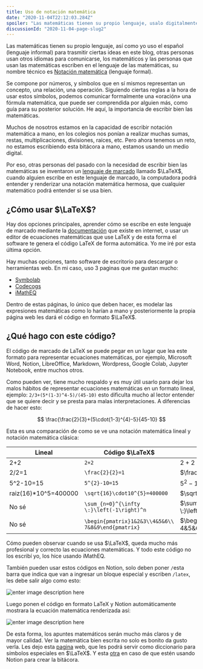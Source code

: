 ```yaml
---
title: Uso de notación matemática
date: "2020-11-04T22:12:03.284Z"
spoiler: "Las matemáticas tienen su propio lenguaje, usalo digitalmente en tu blog"
discussionId: "2020-11-04-page-slug2"
---
```


Las matemáticas tienen su propio lenguaje, así como yo uso el español (lenguaje informal) para trasmitir ciertas ideas en este blog, otras personas usan otros idiomas para comunicarse, los matemáticos y las personas que usan las matemáticas escriben en el lenguaje de las matemáticas, su nombre técnico es [Notación matemática](https://es.wikipedia.org/wiki/Notaci%C3%B3n_matem%C3%A1tica) (lenguaje formal).

Se compone por números, y símbolos que en sí mismos representan un concepto, una relación, una operación. Siguiendo ciertas reglas a la hora de usar estos símbolos, podemos comunicar formalmente una «oración» una fórmula matemática, que puede ser comprendida por alguien más, como guía para su posterior solución. He aquí, la importancia de escribir bien las matemáticas.

Muchos de nosotros estamos en la capacidad de escribir notación matemática a mano, en los colegios nos ponían a realizar muchas sumas, restas, multiplicaciones, divisiones, raíces, etc. Pero ahora tenemos un reto, no estamos escribiendo esta bitácora a mano, estamos usando un medio digital.

Por eso, otras personas del pasado con la necesidad de escribir bien las matemáticas se inventaron un [lenguaje de marcado](https://es.wikipedia.org/wiki/Lenguaje_de_marcado) llamado $\LaTeX$, cuando alguien escribe en este lenguaje de marcado, la computadora podrá entender y renderizar una notación matemática hermosa, que cualquier matemático podrá entender si se usa bien.

## ¿Cómo usar $\LaTeX$?
Hay dos opciones principales, aprender cómo se escribe en este lenguaje de marcado mediante la [documentación](https://es.wikibooks.org/wiki/Manual_de_LaTeX/Texto_completo) que existe en internet, o usar un editor de ecuaciones matemáticas que use LaTeX y de esta forma el software te genera el código LaTeX de forma automática. Yo me iré por esta última opción.

Hay muchas opciones, tanto software de escritorio para descargar o herramientas web. En mi caso, uso 3 paginas que me gustan mucho:

 - [Symbolab](https://es.symbolab.com/])
 - [Codecogs](https://www.codecogs.com/latex/eqneditor.php)
 - [iMathEQ](http://www.imatheq.com/imatheq/com/imatheq/math-equation-editor-latex-mathml.html)

Dentro de estas páginas, lo único que deben hacer, es modelar las expresiones matemáticas como lo harían a mano y posteriormente la propia página web les dará el código en formato $\LaTeX$.

## ¿Qué hago con este código?
El código de marcado de LaTeX se puede pegar en un lugar que lea este formato para representar ecuaciones matemáticas, por ejemplo, Microsoft Word, Notion, LibreOffice, Markdown, Wordpress, Google Colab, Jupyter Notebook, entre muchos otros.

Como pueden ver, tiene mucho respaldo y es muy útil usarlo para dejar los malos hábitos de representar ecuaciones matemáticas en un formato lineal, ejemplo: `2/3+(5*(1-3)^4-5)/(45-10)` esto dificulta mucho al lector entender que se quiere decir y se presta para malas interpretaciones. A diferencias de hacer esto:

$$
\frac{\frac{2}{3}+(5\cdot(1-3)^{4}-5}{45-10}
$$

Esta es una comparación de como se ve una notación matemática lineal y notación matemática clásica:

|Lineal |Código $\LaTeX$|Salida|
|--|--|--|
|2+2|`2+2` |$2 + 2$ |
|2/2=1|`\frac{2}{2}=1` |$\frac{2}{2}=1$ |
|5^2-10=15|`5^{2}-10=15` |$5^{2}-10=15$ |
|raiz(16)*10^5=400000|`\sqrt{16}\cdot10^{5}=400000` |$\sqrt{16}\cdot10^{5}=400000$ |
|No sé|`\sum_{n=0}^{\infty \:}\left(-1\right)^n` |$\sum_{n=0}^{\infty \:}\left(-1\right)^n$|
|No sé|`\begin{pmatrix}1&2&3\\4&5&6\\ 7&8&9\end{pmatrix}` |$\begin{pmatrix}1&2&3\\ 4&5&6\\ 7&8&9\end{pmatrix}$ |

Cómo pueden observar cuando se usa $\LaTeX$, queda mucho más profesional y correcto las ecuaciones matemáticas. Y todo este código no los escribí yo, los hice usando iMathEQ.

También pueden usar estos códigos en Notion, solo deben poner `/`esta barra que indica que van a ingresar un bloque especial y escriben `/latex`, les debe salir algo como esto:

![enter image description here](https://i.imgur.com/VI40k0n.png)

Luego ponen el código en formato LaTeX y Notion automáticamente mostrara la ecuación matemática renderizada así:

![enter image description here](https://i.imgur.com/6C4JPKm.png)

De esta forma, los apuntes matemáticos serán mucho más claros y de mayor calidad. Ver la matemática bien escrita no solo es bonito da gusto verla.
Les dejo esta [pagina](https://manualdelatex.com/) web, que les podrá servir como diccionario para símbolos especiales en $\LaTeX$. Y esta [otra](https://katex.org/docs/supported.html) en caso de que estén usando Notion para crear la bitácora.

